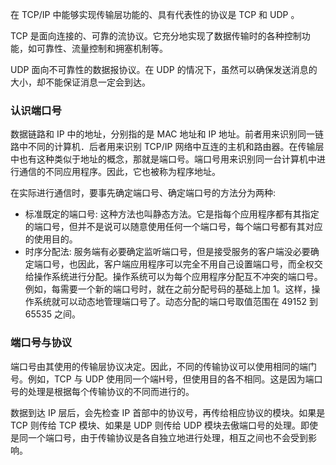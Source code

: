 
在 TCP/IP 中能够实现传输层功能的、具有代表性的协议是 TCP 和 UDP 。

TCP 是面向连接的、可靠的流协议。它充分地实现了数据传输时的各种控制功能，如可靠性、流量控制和拥塞机制等。

UDP 面向不可靠性的数据报协议。在 UDP 的情况下，虽然可以确保发送消息的大小，却不能保证消息一定会到达。


### 认识端口号

数据链路和 IP 中的地址，分别指的是 MAC 地址和 IP 地址。前者用来识别同一链路中不同的计算机．后者用来识别 TCP/IP 网络中互连的主机和路由器。在传输层中也有这种类似于地址的概念，那就是端口号。端口号用来识别同一台计算机中进行通信的不同应用程序。因此，它也被称为程序地址。


在实际进行通信时，要事先确定端口号、确定端口号的方法分为两种:
* 标准既定的端口号: 这种方法也叫静态方法。它是指每个应用程序都有其指定的端口号，但并不是说可以随意使用任何一个端口号，每个端口号都有其对应的使用目的。
* 时序分配法: 服务端有必要确定监听端口号，但是接受服务的客户端没必要确定端口号，也因此，客户端应用程序可以完全不用自己设置端口号，而全权交给操作系统进行分配。操作系统可以为每个应用程序分配互不冲突的端口号。例如，每需要一个新的端口号时，就在之前分配号码的基础上加 1。这样，操作系统就可以动态地管理端口号了。动态分配的端口号取值范围在 49152 到 65535 之间。


### 端口号与协议

端口号由其使用的传输层协议决定。因此，不同的传输协议可以使用相同的端门号。例如，TCP 与 UDP 使用同一个端H号，但使用目的各不相同。这是因为端口号的处理是根据每个传输协议的不同而进行的。

数据到达 IP 层后，会先检查 IP 首部中的协议号，再传给相应协议的模块。如果是 TCP 则传给 TCP 模块、如果是 UDP 则传给 UDP 模块去傲端口号的处理。即使是同一个端口号，由于传输协议是各自独立地进行处理，相互之间也不会受到影响。

